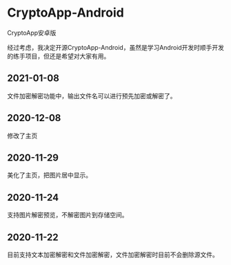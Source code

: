 # CryptoApp-Android
CryptoApp安卓版

经过考虑，我决定开源CryptoApp-Android，虽然是学习Android开发时顺手开发的练手项目，但还是希望对大家有用。

## 2021-01-08

文件加密解密功能中，输出文件名可以进行预先加密或解密了。

## 2020-12-08

修改了主页

## 2020-11-29

美化了主页，把图片居中显示。

## 2020-11-24

支持图片解密预览，不解密图片到存储空间。


## 2020-11-22

目前支持文本加密解密和文件加密解密，文件加密解密时目前不会删除源文件。
